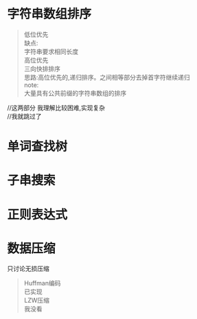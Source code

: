 # 字符串数组排序  
>低位优先  
缺点:  
字符串要求相同长度  
>高位优先  
> 三向快排排序  
思路:高位优先的,递归排序。之间相等部分去掉首字符继续递归  
note:  
大量具有公共前缀的字符串数组的排序  
  
//这两部分  我理解比较困难,实现复杂  
//我就跳过了  
# 单词查找树  
# 子串搜索   
   
# 正则表达式   
   
# 数据压缩   
只讨论无损压缩   
>Huffman编码   
已实现   
>LZW压缩   
我没看   
